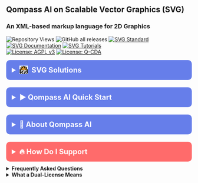 <!----------- /qompassai/svg/README.md ------------------->
<!---------------- Qompass AI SVGs ----------------------->
<!-- Copyright (C) 2025 Qompass AI, All rights reserved -->
<!-- -------------------------------------------------- -->

<h2> Qompass AI on Scalable Vector Graphics (SVG) </h2>

<h3> An XML-based markup language for 2D Graphics </h3>

![Repository Views](https://komarev.com/ghpvc/?username=qompassai-svg)
![GitHub all releases](https://img.shields.io/github/downloads/qompassai/svg/total?style=flat-square)
[![SVG Standard](https://img.shields.io/badge/SVG-W3C-blueviolet?style=for-the-badge\&logo=svg\&logoColor=white)](https://developer.mozilla.org/docs/Web/SVG) <br>
[![SVG Documentation](https://img.shields.io/badge/SVG_Documentation-blue?style=flat-square)](https://developer.mozilla.org/docs/Web/SVG/Element/svg)
[![SVG Tutorials](https://img.shields.io/badge/SVG_Tutorials-green?style=flat-square)](https://github.com/topics/svg) <br>
[![License: AGPL v3](https://img.shields.io/badge/License-AGPL%20v3-blue.svg)](https://www.gnu.org/licenses/agpl-3.0) <a href="./LICENSE-QCDA"><img src="https://img.shields.io/badge/license-Q--CDA-lightgrey.svg"
alt="License: Q-CDA"></a>

</p>

 <details>
  <summary style="font-size: 1.4em; font-weight: bold; padding: 15px; background: #667eea; color: white; border-radius: 10px; cursor: pointer; margin: 10px 0;">
    <strong>
       <img src="./assets/svg_logo.svg" alt="SVG logo" style="height: 1.2em; vertical-align: -0.2em; margin-right: 0.25em;" />
      SVG Solutions
    </strong>
  </summary>
  <div style="background: #f8f9fa; padding: 15px; border-radius: 5px; margin-top: 10px; font-family: monospace;">

<table style="border-collapse: collapse; text-align: center;">
  <tr>
    <th style="padding:12px;">Attention Mechanism</th>
    <th style="padding:12px;">Qompass Monero QR-Code</th>
  </tr>
  <tr>
    <td>
      <a href="./assets/attention.svg">
        <img src="./assets/attention.svg" alt="Attention Mechanism" style="height:80px; padding:6px; border:1px solid #cccccc; border-radius:8px;">
      </a>
    </td>
    <td>
      <a href="./assets/monero-qr.svg">
        <img src="./assets/monero-qr.svg" alt="Qompass Monero QR-Code" style="height:80px; padding:6px; border:1px solid #cccccc; border-radius:8px;">
      </a>
    </td>
  </tr>
</table>

  </div>

</details>

<details>
  <summary style="font-size: 1.4em; font-weight: bold; padding: 15px; background: #667eea; color: white; border-radius: 10px; cursor: pointer; margin: 10px 0;">
    <strong>▶️ Qompass AI Quick Start</strong>
  </summary>
  <div style="background: #f8f9fa; padding: 15px; border-radius: 5px; margin-top: 10px; font-family: monospace;">

```sh
curl -L https://raw.githubusercontent.com/qompassai/svg/main/scripts/quickstart.sh
```

  </div>
  <blockquote style="font-size: 1.2em; line-height: 1.8; padding: 25px; background: #f8f9fa; border-left: 6px solid #667eea; border-radius: 8px; margin: 15px 0; box-shadow: 0 2px 8px rgba(0,0,0,0.1);">
    <details>
      <summary style="font-size: 1em; font-weight: bold; padding: 10px; background: #e9ecef; color: #333; border-radius: 5px; cursor: pointer; margin: 10px 0;">
        <strong>📄 We advise you read the script BEFORE running it 😉</strong>
      </summary>
      <pre style="background: #fff; padding: 15px; border-radius: 5px; border: 1px solid #ddd; overflow-x: auto;">
#!/bin/sh
# /qompassai/svg/scripts/quickstart.sh
# Qompass AI · SVG Quickstart
# Copyright (C) 2025 Qompass AI
######################################
set -eu
IFS=' 	
'
LOCAL_PREFIX="$HOME/.local"
BIN_DIR="$LOCAL_PREFIX/bin"
CONFIG_DIR="$HOME/.config/svg"
DATA_DIR="$HOME/.local/share/svg"
mkdir -p "$BIN_DIR" "$CONFIG_DIR" "$DATA_DIR"
export PATH="$BIN_DIR:$PATH"
detect_platform() {
        OS="unknown"
        ARCH="unknown"
        uname_s=$(uname -s)
        uname_m=$(uname -m)
        case "$uname_s" in
        Linux*) OS="linux" ;;
        Darwin*) OS="macos" ;;
        CYGWIN* | MINGW* | MSYS*) OS="windows" ;;
        esac
        case "$uname_m" in
        x86_64 | amd64) ARCH="x86_64" ;;
        aarch64 | arm64) ARCH="aarch64" ;;
        *) ARCH="$uname_m" ;;
        esac
}
add_path_to_shell_rc() {
        rcfile=$1
        path_line="export PATH=\"$BIN_DIR:\$PATH\""
        if [ -f "$rcfile" ] && ! grep -Fq "$path_line" "$rcfile"; then
                printf '\n# Added by Qompass AI SVG quickstart\n%s\n' "$path_line" >>"$rcfile"
                echo " → Added PATH to $rcfile"
        fi
}
userspace_install() {
        tool="$1"
        recommend="$2"
        fallback="$3"
        prompt_msg="$tool is missing and userspace install will be attempted."
        printf "\n⚠ $prompt_msg\nMethod: %s\nProceed? [Y/n]: " "$recommend"
        read -r resp
        resp=${resp:-Y}
        case "$resp" in
        Y | y)
                echo "[info] Installing $tool..."
                eval "$recommend" || {
                        echo "[warn] Failed userspace install. $fallback"
                }
                ;;
        *)
                echo "[info] Skipped $tool."
                ;;
        esac
}
check_tools() {
        detect_platform
        echo "Checking SVG utilities for $OS ($ARCH)"
        NPM_GLOBAL="$LOCAL_PREFIX/npm-global"
        mkdir -p "$NPM_GLOBAL/bin"
        ensure_tool() {
                tool="$1"
                npm_package="$2"
                download_msg="$3"
                if ! command -v "$tool" >/dev/null 2>&1; then
                        if command -v npm >/dev/null 2>&1; then
                                userspace_install "$tool" "npm install -g $npm_package --prefix=\"$NPM_GLOBAL\"" "$download_msg"
                                export PATH="$NPM_GLOBAL/bin:$PATH"
                                if [ -x "$NPM_GLOBAL/bin/$tool" ]; then
                                        ln -sf "$NPM_GLOBAL/bin/$tool" "$BIN_DIR/$tool"
                                fi
                        else
                                echo "❗ $tool missing and npm is not in your PATH."
                                echo "   $download_msg"
                        fi
                fi
        }
        ensure_tool "svgo" "@svgo/cli" "See https://github.com/svg/svgo or install via npm globally after you have npm."
        ensure_tool "mjcli" "mathjax-node-cli" "See https://github.com/mathjax/mathjax-node-cli or install with npm when available."
        if ! command -v inkscape >/dev/null 2>&1; then
                case "$OS" in
                linux)
                        printf "\nInkscape missing. Download AppImage from https://inkscape.org/release/ or install via flatpak:\n  flatpak install org.inkscape.Inkscape\nProceed to download manually and re-run? [Y/n]: "
                        read -r resp
                        :
                        ;;
                macos)
                        printf "\nInkscape missing. Download from https://inkscape.org/release/mac-os-x/ or install via brew:\n  brew install --cask inkscape\nProceed to download manually and re-run? [Y/n]: "
                        read -r resp
                        :
                        ;;
                windows)
                        echo "Inkscape missing. Get the Windows installer from https://inkscape.org/ and add it to your PATH."
                        ;;
                esac
        fi
        if ! command -v potrace >/dev/null 2>&1; then
                printf "\nPotrace missing. To install userspace binary, see https://potrace.sourceforge.net/download.html (or use system package manager if comfortable).\n"
        fi
        # rsvg-convert: SVG rasterizer
        if ! command -v rsvg-convert >/dev/null 2>&1; then
                printf "\nLibRSVG/rsvg-convert missing (for SVG to PNG or ASCII previews).\n"
                case "$OS" in
                linux) echo "Try: flatpak install org.gnome.Librsvg or install via package manager." ;;
                macos) echo "Try: brew install librsvg" ;;
                windows) echo "Not easily available on Windows as CLI. View SVG in browser instead." ;;
                esac
        fi
        if ! command -v img2txt >/dev/null 2>&1; then
                printf "\nimg2txt (ASCII preview) missing. For Linux/macOS, install libcaca/caca-utils if desired. Not required.\n"
        fi
        echo "✅ SVG user toolchain checks finished."
}
main_menu() {
        printf '\n'
        printf '╭────────────────────────────────────────────╮\n'
        printf '│        Qompass AI · SVG Quick‑Start        │\n'
        printf '╰────────────────────────────────────────────╯\n'
        printf '\nSelect an option:\n'
        printf ' 1) Install/check SVG tools for your system (all userspace)\n'
        printf ' 2) Convert LaTeX to SVG (LaTeX → SVG math with mjcli)\n'
        printf ' 3) Preview an SVG in terminal as ASCII (if tools installed)\n'
        printf ' a) Run all setup steps & suggest PATH updates\n'
        printf ' q) Quit\n\n'
        printf 'Your choice [1]: '
        read -r choice
        choice=${choice:-1}
        case "$choice" in
        1)
                check_tools
                ;;
        2)
                if ! command -v mjcli >/dev/null 2>&1; then
                        userspace_install "mjcli" "npm install -g mathjax-node-cli --prefix=\"$LOCAL_PREFIX/npm-global\"" "See https://github.com/mathjax/mathjax-node-cli"
                        export PATH="$LOCAL_PREFIX/npm-global/bin:$PATH"
                        [ -x "$LOCAL_PREFIX/npm-global/bin/mjcli" ] && ln -sf "$LOCAL_PREFIX/npm-global/bin/mjcli" "$BIN_DIR/mjcli"
                fi
                printf "\nEnter a LaTeX math expression (one line): "
                read -r eqn
                echo "$eqn" | mjcli --svg --math "$(cat)" >"$DATA_DIR/formula.svg"
                echo "→ Saved SVG to $DATA_DIR/formula.svg"
                ;;
        3)
                printf "Enter SVG file path to preview: "
                read -r svgfile
                if [ -f "$svgfile" ] && command -v rsvg-convert >/dev/null 2>&1 && command -v img2txt >/dev/null 2>&1; then
                        rsvg-convert -h 20 "$svgfile" | img2txt -
                else
                        echo "Required tools (rsvg-convert and/or img2txt) not installed or file missing."
                fi
                ;;
        a | A)
                check_tools
                add_path_to_shell_rc "$HOME/.bashrc"
                add_path_to_shell_rc "$HOME/.zshrc"
                add_path_to_shell_rc "$HOME/.profile"
                echo "→ Userspace PATHs suggested. Open a new shell or source your rc file."
                ;;
        q | Q)
                echo "Goodbye!"
                exit 0
                ;;
        *)
                echo "❌ Invalid option."
                main_menu
                ;;
        esac
}
main() {
        main_menu
}
main "$@"
exit 0</pre> </details> <p>Or, <a href="https://github.com/qompassai/svg/blob/main/scripts/quickstart.sh" target="_blank">View the quickstart script</a>.</p>

  </blockquote>
</details>

</blockquote>
</details>

<details>
<summary style="font-size: 1.4em; font-weight: bold; padding: 15px; background: #667eea; color: white; border-radius: 10px; cursor: pointer; margin: 10px 0;"><strong>🧭 About Qompass AI</strong></summary>
<blockquote style="font-size: 1.2em; line-height: 1.8; padding: 25px; background: #f8f9fa; border-left: 6px solid #667eea; border-radius: 8px; margin: 15px 0; box-shadow: 0 2px 8px rgba(0,0,0,0.1);">

<div align="center">
  <p>Matthew A. Porter<br>
  Former Intelligence Officer<br>
  Educator & Learner<br>
  DeepTech Founder & CEO</p>
</div>

<h3>Publications</h3>
  <p>
    <a href="https://orcid.org/0000-0002-0302-4812">
      <img src="https://img.shields.io/badge/ORCID-0000--0002--0302--4812-green?style=flat-square&logo=orcid" alt="ORCID">
    </a>
    <a href="https://www.researchgate.net/profile/Matt-Porter-7">
      <img src="https://img.shields.io/badge/ResearchGate-Open--Research-blue?style=flat-square&logo=researchgate" alt="ResearchGate">
    </a>
    <a href="https://zenodo.org/communities/qompassai">
      <img src="https://img.shields.io/badge/Zenodo-Publications-blue?style=flat-square&logo=zenodo" alt="Zenodo">
    </a>
  </p>

<h3>Developer Programs</h3>

[![NVIDIA Developer](https://img.shields.io/badge/NVIDIA-Developer_Program-76B900?style=for-the-badge\&logo=nvidia\&logoColor=white)](https://developer.nvidia.com/)
[![Meta Developer](https://img.shields.io/badge/Meta-Developer_Program-0668E1?style=for-the-badge\&logo=meta\&logoColor=white)](https://developers.facebook.com/)
[![HackerOne](https://img.shields.io/badge/-HackerOne-%23494649?style=for-the-badge\&logo=hackerone\&logoColor=white)](https://hackerone.com/phaedrusflow)
[![HuggingFace](https://img.shields.io/badge/HuggingFace-qompass-yellow?style=flat-square\&logo=huggingface)](https://huggingface.co/qompass)
[![Epic Games Developer](https://img.shields.io/badge/Epic_Games-Developer_Program-313131?style=for-the-badge\&logo=epic-games\&logoColor=white)](https://dev.epicgames.com/)

<h3>Professional Profiles</h3>
  <p>
    <a href="https://www.linkedin.com/in/matt-a-porter-103535224/">
      <img src="https://img.shields.io/badge/LinkedIn-Matt--Porter-blue?style=flat-square&logo=linkedin" alt="Personal LinkedIn">
    </a>
    <a href="https://www.linkedin.com/company/95058568/">
      <img src="https://img.shields.io/badge/LinkedIn-Qompass--AI-blue?style=flat-square&logo=linkedin" alt="Startup LinkedIn">
    </a>
  </p>

<h3>Social Media</h3>
  <p>
    <a href="https://twitter.com/PhaedrusFlow">
      <img src="https://img.shields.io/badge/Twitter-@PhaedrusFlow-blue?style=flat-square&logo=twitter" alt="X/Twitter">
    </a>
    <a href="https://www.instagram.com/phaedrusflow">
      <img src="https://img.shields.io/badge/Instagram-phaedrusflow-purple?style=flat-square&logo=instagram" alt="Instagram">
    </a>
    <a href="https://www.youtube.com/@qompassai">
      <img src="https://img.shields.io/badge/YouTube-QompassAI-red?style=flat-square&logo=youtube" alt="Qompass AI YouTube">
    </a>
  </p>

</blockquote>
</details>

<details>
<summary style="font-size: 1.4em; font-weight: bold; padding: 15px; background: #ff6b6b; color: white; border-radius: 10px; cursor: pointer; margin: 10px 0;"><strong>🔥 How Do I Support</strong></summary>
<blockquote style="font-size: 1.2em; line-height: 1.8; padding: 25px; background: #fff5f5; border-left: 6px solid #ff6b6b; border-radius: 8px; margin: 15px 0; box-shadow: 0 2px 8px rgba(0,0,0,0.1);">

<div align="center">

<table>
<tr>
<th align="center">🏛️ Qompass AI Pre-Seed Funding 2023-2025</th>
<th align="center">🏆 Amount</th>
<th align="center">📅 Date</th>
</tr>
<tr>
<td><a href="https://github.com/qompassai/r4r" title="RJOS/Zimmer Biomet Research Grant Repository">RJOS/Zimmer Biomet Research Grant</a></td>
<td align="center">$30,000</td>
<td align="center">March 2024</td>
</tr>
<tr>
<td><a href="https://github.com/qompassai/PathFinders" title="GitHub Repository">Pathfinders Intern Program</a><br>
<small><a href="https://www.linkedin.com/posts/evergreenbio_bioscience-internships-workforcedevelopment-activity-7253166461416812544-uWUM/" target="_blank">View on LinkedIn</a></small></td>
<td align="center">$2,000</td>
<td align="center">October 2024</td>
</tr>
</table>

<br>
<h4>🤝 How To Support Our Mission</h4>

[![GitHub Sponsors](https://img.shields.io/badge/GitHub-Sponsor-EA4AAA?style=for-the-badge\&logo=github-sponsors\&logoColor=white)](https://github.com/sponsors/phaedrusflow)
[![Patreon](https://img.shields.io/badge/Patreon-Support-F96854?style=for-the-badge\&logo=patreon\&logoColor=white)](https://patreon.com/qompassai)
[![Liberapay](https://img.shields.io/badge/Liberapay-Donate-F6C915?style=for-the-badge\&logo=liberapay\&logoColor=black)](https://liberapay.com/qompassai)
[![Open Collective](https://img.shields.io/badge/Open%20Collective-Support-7FADF2?style=for-the-badge\&logo=opencollective\&logoColor=white)](https://opencollective.com/qompassai)
[![Buy Me A Coffee](https://img.shields.io/badge/Buy%20Me%20A%20Coffee-Support-FFDD00?style=for-the-badge\&logo=buy-me-a-coffee\&logoColor=black)](https://www.buymeacoffee.com/phaedrusflow)

<details markdown="1">
<summary><strong>🔐 Cryptocurrency Donations</strong></summary>

**Monero (XMR):**

<div align="center">
  <img src="./assets/monero-qr.png" alt="Monero QR Code" width="180">
</div>

<div style="margin: 10px 0;">
    <code>42HGspSFJQ4MjM5ZusAiKZj9JZWhfNgVraKb1eGCsHoC6QJqpo2ERCBZDhhKfByVjECernQ6KeZwFcnq8hVwTTnD8v4PzyH</code>
  </div>

<button onclick="navigator.clipboard.writeText('42HGspSFJQ4MjM5ZusAiKZj9JZWhfNgVraKb1eGCsHoC6QJqpo2ERCBZDhhKfByVjECernQ6KeZwFcnq8hVwTTnD8v4PzyH')" style="padding: 6px 12px; background: #FF6600; color: white; border: none; border-radius: 4px; cursor: pointer;">
    📋 Copy Address
  </button>
<p><i>Funding helps us continue our research at the intersection of AI, healthcare, and education</i></p>

</blockquote>
</details>
</details>

<details id="FAQ">
  <summary><strong>Frequently Asked Questions</strong></summary>

### Q: How do you mitigate against bias?

**TLDR - we do math to make AI ethically useful**

### A: We delineate between mathematical bias (MB) - a fundamental parameter in neural network equations - and algorithmic/social bias (ASB). While MB is optimized during model training through backpropagation, ASB requires careful consideration of data sources, model architecture, and deployment strategies. We implement attention mechanisms for improved input processing and use legal open-source data and secure web-search APIs to help mitigate ASB.

[AAMC AI Guidelines | One way to align AI against ASB](https://www.aamc.org/about-us/mission-areas/medical-education/principles-ai-use)

### AI Math at a glance

## Forward Propagation Algorithm

$$
y = w\_1x\_1 + w\_2x\_2 + ... + w\_nx\_n + b
$$

Where:

* $y$ represents the model output
* $(x\_1, x\_2, ..., x\_n)$ are input features
* $(w\_1, w\_2, ..., w\_n)$ are feature weights
* $b$ is the bias term

### Neural Network Activation

For neural networks, the bias term is incorporated before activation:

$$
z = \sum\_{i=1}^{n} w\_ix\_i + b
$$
$$
a = \sigma(z)
$$

Where:

* $z$ is the weighted sum plus bias
* $a$ is the activation output
* $\sigma$ is the activation function

### Attention Mechanism- aka what makes the Transformer (The "T" in ChatGPT) powerful

* [Attention High level overview video](https://www.youtube.com/watch?v=fjJOgb-E41w)

* [Attention Is All You Need Arxiv Paper](https://arxiv.org/abs/1706.03762)

The Attention mechanism equation is:

$$
\text{Attention}(Q, K, V) = \text{softmax}\left( \frac{QK^T}{\sqrt{d\_k}} \right) V
$$

Where:

* $Q$ represents the Query matrix
* $K$ represents the Key matrix
* $V$ represents the Value matrix
* $d\_k$ is the dimension of the key vectors
* $\text{softmax}(\cdot)$ normalizes scores to sum to 1

### Q: Do I have to buy a Linux computer to use this? I don't have time for that!

### A: No. You can run Linux and/or the tools we share alongside your existing operating system:

* Windows users can use Windows Subsystem for Linux [WSL](https://learn.microsoft.com/en-us/windows/wsl/install)
* Mac users can use [Homebrew](https://brew.sh/)
* The code-base instructions were developed with both beginners and advanced users in mind.

### Q: Do you have to get a masters in AI?

### A: Not if you don't want to. To get competent enough to get past ChatGPT dependence at least, you just need a computer and a beginning's mindset. Huggingface is a good place to start.

* [Huggingface](https://docs.google.com/presentation/d/1IkzESdOwdmwvPxIELYJi8--K3EZ98_cL6c5ZcLKSyVg/edit#slide=id.p)

### Q: What makes a "small" AI model?

### A: AI models ~=10 billion(10B) parameters and below. For comparison, OpenAI's GPT4o contains approximately 200B parameters.

</details>

<details id="Dual-License Notice">
  <summary><strong>What a Dual-License Means</strong></summary>

### Protection for Vulnerable Populations

The dual licensing aims to address the cybersecurity gap that disproportionately affects underserved populations. As highlighted by recent attacks<sup><a href="#ref1">\[1]</a></sup>, low-income residents, seniors, and foreign language speakers face higher-than-average risks of being victims of cyberattacks. By offering both open-source and commercial licensing options, we encourage the development of cybersecurity solutions that can reach these vulnerable groups while also enabling sustainable development and support.

### Preventing Malicious Use

The AGPL-3.0 license ensures that any modifications to the software remain open source, preventing bad actors from creating closed-source variants that could be used for exploitation. This is especially crucial given the rising threats to vulnerable communities, including children in educational settings. The attack on Minneapolis Public Schools, which resulted in the leak of 300,000 files and a $1 million ransom demand, highlights the importance of transparency and security<sup><a href="#ref8">\[8]</a></sup>.

### Addressing Cybersecurity in Critical Sectors

The commercial license option allows for tailored solutions in critical sectors such as healthcare, which has seen significant impacts from cyberattacks. For example, the recent Change Healthcare attack<sup><a href="#ref4">\[4]</a></sup> affected millions of Americans and caused widespread disruption for hospitals and other providers. In January 2025, CISA<sup><a href="#ref2">\[2]</a></sup> and FDA<sup><a href="#ref3">\[3]</a></sup> jointly warned of critical backdoor vulnerabilities in Contec CMS8000 patient monitors, revealing how medical devices could be compromised for unauthorized remote access and patient data manipulation.

### Supporting Cybersecurity Awareness

The dual licensing model supports initiatives like the Cybersecurity and Infrastructure Security Agency (CISA) efforts to improve cybersecurity awareness<sup><a href="#ref7">\[7]</a></sup> in "target rich" sectors, including K-12 education<sup><a href="#ref5">\[5]</a></sup>. By allowing both open-source and commercial use, we aim to facilitate the development of tools that support these critical awareness and protection efforts.

### Bridging the Digital Divide

The unfortunate reality is that too many individuals and organizations have gone into a frenzy in every facet of our daily lives<sup><a href="#ref6">\[6]</a></sup>. These unfortunate folks identify themselves with their talk of "10X" returns and building towards Artificial General Intelligence aka "AGI" while offering GPT wrappers. Our dual licensing approach aims to acknowledge this deeply concerning predatory paradigm with clear eyes while still operating to bring the best parts of the open-source community with our services and solutions.

### Recent Cybersecurity Attacks

Recent attacks underscore the importance of robust cybersecurity measures:

* The Change Healthcare cyberattack in February 2024 affected millions of Americans and caused significant disruption to healthcare providers.
* The White House and Congress jointly designated October 2024 as Cybersecurity Awareness Month. This designation comes with over 100 actions that align the Federal government and public/private sector partners are taking to help every man, woman, and child to safely navigate the age of AI.

By offering both open source and commercial licensing options, we strive to create a balance that promotes innovation and accessibility. We address the complex cybersecurity challenges faced by vulnerable populations and critical infrastructure sectors as the foundation of our solutions, not an afterthought.

### References

<div id="footnotes">
<p id="ref1"><strong>[1]</strong> <a href="https://www.whitehouse.gov/briefing-room/statements-releases/2024/10/02/international-counter-ransomware-initiative-2024-joint-statement/">International Counter Ransomware Initiative 2024 Joint Statement</a></p>

<p id="ref2"><strong>[2]</strong> <a href="https://www.cisa.gov/sites/default/files/2025-01/fact-sheet-contec-cms8000-contains-a-backdoor-508c.pdf">Contec CMS8000 Contains a Backdoor</a></p>

<p id="ref3"><strong>[3]</strong> <a href="https://www.aha.org/news/headline/2025-01-31-cisa-fda-warn-vulnerabilities-contec-patient-monitors">CISA, FDA warn of vulnerabilities in Contec patient monitors</a></p>

<p id="ref4"><strong>[4]</strong> <a href="https://www.chiefhealthcareexecutive.com/view/the-top-10-health-data-breaches-of-the-first-half-of-2024">The Top 10 Health Data Breaches of the First Half of 2024</a></p>

<p id="ref5"><strong>[5]</strong> <a href="https://www.cisa.gov/K12Cybersecurity">CISA's K-12 Cybersecurity Initiatives</a></p>

<p id="ref6"><strong>[6]</strong> <a href="https://www.ftc.gov/business-guidance/blog/2024/09/operation-ai-comply-continuing-crackdown-overpromises-ai-related-lies">Federal Trade Commission Operation AI Comply: continuing the crackdown on overpromises and AI-related lies</a></p>

<p id="ref7"><strong>[7]</strong> <a href="https://www.whitehouse.gov/briefing-room/presidential-actions/2024/09/30/a-proclamation-on-cybersecurity-awareness-month-2024/">A Proclamation on Cybersecurity Awareness Month, 2024</a></p>

<p id="ref8"><strong>[8]</strong> <a href="https://therecord.media/minneapolis-schools-say-data-breach-affected-100000/">Minneapolis school district says data breach affected more than 100,000 people</a></p>
</div>
</details>
